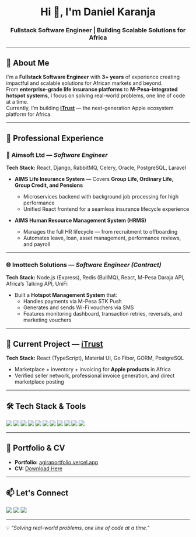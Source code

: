 <!-- Profile Header -->
<h1 align="center">Hi 👋, I'm Daniel Karanja</h1>
<h3 align="center">Fullstack Software Engineer | Building Scalable Solutions for Africa</h3>

---

## 🚀 About Me
I'm a **Fullstack Software Engineer** with **3+ years** of experience creating impactful and scalable solutions for African markets and beyond.  
From **enterprise-grade life insurance platforms** to **M-Pesa–integrated hotspot systems**, I focus on solving real-world problems, one line of code at a time.  
Currently, I’m building **[iTrust](https://itrust-website.vercel.app/)** — the next-generation Apple ecosystem platform for Africa.

---

## 💼 Professional Experience

### 🏢 Aimsoft Ltd — *Software Engineer*
**Tech Stack:** React, Django, RabbitMQ, Celery, Oracle, PostgreSQL, Laravel  

- **AIMS Life Insurance System** — Covers **Group Life, Ordinary Life, Group Credit, and Pensions**  
  - Microservices backend with background job processing for high performance  
  - Unified React frontend for a seamless insurance lifecycle experience  

- **AIMS Human Resource Management System (HRMS)**  
  - Manages the full HR lifecycle — from recruitment to offboarding  
  - Automates leave, loan, asset management, performance reviews, and payroll  

---

### 🌐 Imottech Solutions — *Software Engineer (Contract)*
**Tech Stack:** Node.js (Express), Redis (BullMQ), React, M-Pesa Daraja API, Africa’s Talking API, UniFi  

- Built a **Hotspot Management System** that:  
  - Handles payments via M-Pesa STK Push  
  - Generates and sends Wi-Fi vouchers via SMS  
  - Features monitoring dashboard, transaction retries, reversals, and marketing vouchers  

---

## 🚧 Current Project — [iTrust](https://itrust-website.vercel.app/)
**Tech Stack:** React (TypeScript), Material UI, Go Fiber, GORM, PostgreSQL  

- Marketplace + inventory + invoicing for **Apple products** in Africa  
- Verified seller network, professional invoice generation, and direct marketplace posting  

---

## 🛠 Tech Stack & Tools
<p>
  <img src="https://img.shields.io/badge/Frontend-React-informational?style=for-the-badge&logo=react&logoColor=white&color=61DAFB"/>
  <img src="https://img.shields.io/badge/Frontend-Next.js-informational?style=for-the-badge&logo=next.js&logoColor=white&color=000000"/>
  <img src="https://img.shields.io/badge/Backend-Django-informational?style=for-the-badge&logo=django&logoColor=white&color=092E20"/>
  <img src="https://img.shields.io/badge/Backend-GoFiber-informational?style=for-the-badge&logo=go&logoColor=white&color=00ADD8"/>
  <img src="https://img.shields.io/badge/Backend-Node.js-informational?style=for-the-badge&logo=node.js&logoColor=white&color=339933"/>
  <img src="https://img.shields.io/badge/Database-PostgreSQL-informational?style=for-the-badge&logo=postgresql&logoColor=white&color=336791"/>
  <img src="https://img.shields.io/badge/Database-Oracle-informational?style=for-the-badge&logo=oracle&logoColor=white&color=F80000"/>
  <img src="https://img.shields.io/badge/Message%20Broker-RabbitMQ-informational?style=for-the-badge&logo=rabbitmq&logoColor=white&color=FF6600"/>
  <img src="https://img.shields.io/badge/Task%20Queue-Celery-informational?style=for-the-badge&logo=celery&logoColor=white&color=37814A"/>
  <img src="https://img.shields.io/badge/Cache-Redis-informational?style=for-the-badge&logo=redis&logoColor=white&color=DC382D"/>
  <img src="https://img.shields.io/badge/Tools-Docker-informational?style=for-the-badge&logo=docker&logoColor=white&color=2496ED"/>
</p>

---

## 📄 Portfolio & CV
- **Portfolio:** [agiraportfolio.vercel.app](https://agiraportfolio.vercel.app)
- **CV:** [Download Here](https://agiraportfolio.vercel.app/portfoliocv.pdf)

---

## 📫 Let's Connect
<p>
  <a href="mailto:danielkaranja65@gmail.com"><img src="https://img.shields.io/badge/Email-danielkaranja65%40gmail.com-red?style=for-the-badge&logo=gmail&logoColor=white"/></a>
  <a href="tel:+254711754449"><img src="https://img.shields.io/badge/Mobile-%2B254%20711%20754%20449-green?style=for-the-badge&logo=whatsapp&logoColor=white"/></a>
  <a href="https://www.linkedin.com/in/daniel-karanja-7350b1198/"><img src="https://img.shields.io/badge/LinkedIn-Daniel%20Karanja-blue?style=for-the-badge&logo=linkedin&logoColor=white"/></a>
</p>

---

💡 *"Solving real-world problems, one line of code at a time."*
